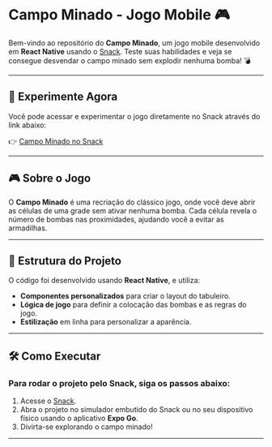 # Campo Minado - Jogo Mobile 🎮

Bem-vindo ao repositório do **Campo Minado**, um jogo mobile desenvolvido em **React Native** usando o [Snack](https://snack.expo.dev/). Teste suas habilidades e veja se consegue desvendar o campo minado sem explodir nenhuma bomba! 💣

---

## 🚀 Experimente Agora

Você pode acessar e experimentar o jogo diretamente no Snack através do link abaixo:

👉 [Campo Minado no Snack](https://snack.expo.dev/@carjooj/mp10---campo-minado)

---

## 🎮 Sobre o Jogo

O **Campo Minado** é uma recriação do clássico jogo, onde você deve abrir as células de uma grade sem ativar nenhuma bomba. Cada célula revela o número de bombas nas proximidades, ajudando você a evitar as armadilhas.

---

## 📂 Estrutura do Projeto

O código foi desenvolvido usando **React Native**, e utiliza:

- **Componentes personalizados** para criar o layout do tabuleiro.
- **Lógica de jogo** para definir a colocação das bombas e as regras do jogo.
- **Estilização** em linha para personalizar a aparência.

---

## 🛠️ Como Executar

### Para rodar o projeto pelo Snack, siga os passos abaixo:

1. Acesse o [Snack](https://snack.expo.dev/@carjooj/mp10---campo-minado).
2. Abra o projeto no simulador embutido do Snack ou no seu dispositivo físico usando o aplicativo **Expo Go**.
3. Divirta-se explorando o campo minado!

---


